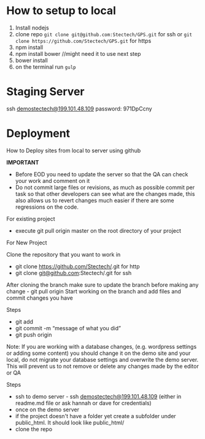 # How to setup to local

1. Install nodejs
2. clone repo `git clone git@github.com:Stectech/GPS.git` for ssh or `git clone https://github.com/Stectech/GPS.git` for https
3. npm install 
4. npm install bower //might need it to use next step
5. bower install
6. on the terminal run `gulp`

# Staging Server
ssh demostectech@199.101.48.109 password: 971DpCcny

# Deployment
How to Deploy sites from local to server using github

<b>IMPORTANT</b>
* Before EOD you need to update the server so that the QA can check your work and comment on it
* Do not commit large files or revisions, as much as possible commit per task so that other developers can see what are the changes made, this also allows us to revert changes much easier if there are some regressions on the code.

For existing project  
* execute git pull origin master on the root directory of your project

For New Project

Clone the repository that you want to work in
* git clone https://github.com/Stectech/<project name>.git for http
* git clone git@github.com:Stectech/<project name>.git for ssh


After cloning the branch
make sure to update the branch before making any change - git pull origin <branch name> 
Start working on the branch and add files and commit changes you have

Steps
* git add <filename>
* git commit -m “message of what you did”
* git push origin <branch name you are currently on>

Note: If you are working with a database changes, (e.g. wordpress settings or adding some content) you should change it on the demo site and your local, do not migrate your database settings and overwrite the demo server. This will prevent us to not remove or delete any changes 
made by the editor or QA

Steps
* ssh to demo server - ssh demostectech@199.101.48.109 (either in readme.md file or ask hannah or dave for credentials)
* once on the demo server 
 * if  the project doesn't have a folder yet create a subfolder under public_html. It should look like public_html/<project-name>
* clone the repo 



